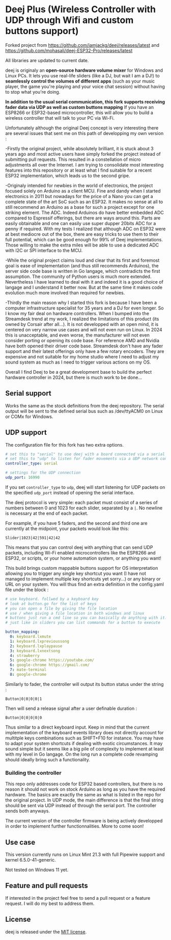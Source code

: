 # Deej Plus (Wireless Controller with UDP through Wifi and custom buttons support)
Forked project from https://github.com/iamjackg/deej/releases/latest
and 
https://github.com/mohasali/deej-ESP32-Pro/releases/latest

All libraries are updated to current date.

deej is originaly an **open-source hardware volume mixer** for Windows and Linux PCs. It lets you use real-life sliders (like a DJ, but wait I am a DJ!) to **seamlessly control the volumes of different apps** (such as your music player, the game you're playing and your voice chat session) without having to stop what you're doing.

**In addition to the usual serial communication, this fork supports receiving fader data via UDP as well as custom buttons mapping** If you have an ESP8266 or ESP32-based microcontroller, this will allow you to build a wireless controller that will talk to your PC via Wi-Fi.

Unfortunately although the original Deej concept is very interesting there are several issues that sent me on this path of developping my own version :

-Firstly the original project, while absolutely brilliant, it is stuck about 3 years ago and most active users have simply forked the project instead of submitting pull requests. This resulted in a constellation of micro adjustments all over the Internet. I am trying to consolidate most interesting features into this repository or at least what I find suitable for a recent ESP32 implementation, which leads us to the second gripe.

-Originaly intended for newbies in the world of electronics, the project focused solely on Arduino as a client MCU. Fine and dandy when I started electronics in 2011 but nowadays for the price of a Nano you can get a complete state of the art SoC such as an ESP32. It makes no sense at all to still recommend an Arduino as a base for such a project except for one striking element. The ADC. Indeed Arduinos do have better embedded ADC compared to Espressif offerings, but there are ways around this. Parts are easily obtainable and one can easily use super dupper 20bits ADC for a penny if required. With my tests I realized that although ADC on ESP32 were at best mediocre out of the box, there are easy tricks to use them to their full potential, which can be good enough for 99% of Deej implementations. Those willing to make the extra miles will be able to use a dedicated ADC with I2C or SPI interface to the MCU.

-While the original project claims loud and clear that its first and foremost goal is ease of implementation (and thus still recommends Arduinos), the server side code base is written in Go langage, which contradicts the first assumption. The community of Python users is much more extended. Nevertheless I have learned to deal with it and indeed it is a good choice of langage and I understand it better now. But at the same time it makes code evolution much more involved than required for newbies.

-Thirdly the main reason why I started this fork is because I have been a computer infrastructure specialist for 35 years and a DJ for even longer. So I know my fair deal on hardware controllers. When I bumped into the Streamdesk trend at my work, I realized the limitations of this product (its owned by Corsair after all...). It is not developped with an open mind, it is centered on very narrow use cases and will not even run on Linux. In 2024 this is unacceptable, and even worse, the manufacturer will not even consider porting or opening its code base. For reference AMD and Nvidia have both opened their driver code base. Streamdesk don't have any fader support and their latest offerings only have a few rotary encoders. They are expensive and not suitable for my home studio where I need to adjust my sound system as much as I need to trigger various actions on my OS.

Overall I find Deej to be a great development base to build the perfect hardware controller in 2024, but there is much work to be done...

## Serial  support

Works the same as the stock definitions from the deej repository. The serial output will be sent to the defined serial bus such as /dev/ttyACM0 on Linux or COMx for Windows.

## UDP support

The configuration file for this fork has two extra options.

```yaml
# set this to "serial" to use deej with a board connected via a serial port
# set this to "udp" to listen for fader movements via a UDP network connection
controller_type: serial

# settings for the UDP connection
udp_port: 16990
```

If you set `controller_type` to `udp`, deej will start listening for UDP packets on the specified `udp_port` instead of opening the serial interface.

The deej protocol is very simple: each packet must consist of a series of numbers between 0 and 1023 for each slider, separated by a `|`. No newline is necessary at the end of each packet.

For example, if you have 5 faders, and the second and third one are currently at the midpoint, your packets would look like this:

```text
Slider|1023|42|591|42|42
```

This means that you can control deej with anything that can send UDP packets, including Wi-Fi enabled microcontrollers like the ESP8266 and ESP32, or scripts, or your home automation system, or anything you want!

This build brings custom mappable buttons support for OS interpretation allowing you to trigger any single key shortcut you want (I have not managed to implement multiple key shortcuts yet sorry...) or any binary or URL on your system.
You will thus find an extra definition in the config.yaml file under the block :

```yaml
# use keyboard. follwed by a keyboard key
# look at button.go for the list of keys
# you can open a file by giving the file location
# use / when giving a file location in both windows and linux
# buttons just run a cmd line so you can basically do anything with it.
# just like in sliders you can list commands for a button to execute

button_mapping:
  0: keyboard.lxmute
  1: keyboard.lxprevioussong
  2: keyboard.lxplaypause
  3: keyboard.lxnextsong
  4: strawberry
  5: google-chrome https://youtube.com/
  6: google-chrome https://gmail.com/
  7: mate-terminal
  8: google-chrome
```
Similarly to fader, the controller will output its button status under the string :

```text
Button|0|0|0|0|1
```
Then will send a release signal after a user definable duration :
```text
Button|0|0|0|0|0
```

Thus similar to a direct keyboard input.
Keep in mind that the current implementation of the keyboard events library does not directly account for multitple keys combinations such as SHIFT+F10 for instance. You may have to adapt your system shortcuts if dealing with exotic circumstances. It may sound simple but it seems like a big pile of complexity to implement at least with my level in Go langage.
On the long run a complete code revamping should ideally bring such a functionality.

### Building the controller

This repo only addresses code for ESP32 based controllers, but there is no reason it should not work on stock Arduino as long as you have the required hardware.
The basics are exactly the same as what is listed in the repo for the original project. In UDP mode, the main difference is that the final string should be sent via UDP instead of through the serial port. The controller sends both anyways.

The current version of the controller firmware is being actively developped in order to implement further functionnalities. More to come soon!

## Use case

This version currently runs on Linux Mint 21.3 with full Pipewire support and kernel 6.5.0-41-generic.

Not tested on Windows 11 yet.

## Feature and pull requests

If interested in the project feel free to send a pull request or a feature request. I will do my best to address them.

## License

deej is released under the [MIT license](./LICENSE).
